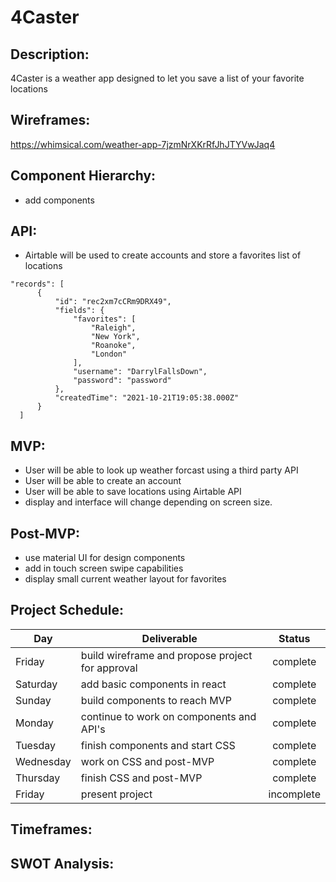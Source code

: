 # 4Caster

## Description:

4Caster is a weather app designed to let you save a list of your favorite locations

## Wireframes:

https://whimsical.com/weather-app-7jzmNrXKrRfJhJTYVwJaq4

## Component Hierarchy:
  - add components

## API:
  - Airtable will be used to create accounts and store a favorites list of locations

  ```
  "records": [
        {
            "id": "rec2xm7cCRm9DRX49",
            "fields": {
                "favorites": [
                    "Raleigh",
                    "New York",
                    "Roanoke",
                    "London"
                ],
                "username": "DarrylFallsDown",
                "password": "password"
            },
            "createdTime": "2021-10-21T19:05:38.000Z"
        }
    ]
  ```

## MVP:
  - User will be able to look up weather forcast using a third party API
  - User will be able to create an account
  - User will be able to save locations using Airtable API
  - display and interface will change depending on screen size. 

## Post-MVP:
  - use material UI for design components
  - add in touch screen swipe capabilities
  - display small current weather layout for favorites

## Project Schedule: 
| Day       | Deliverable                                         |   Status   |
| --------- | --------------------------------------------------- | :--------: |
|Friday     | build wireframe and propose project for approval    |complete|
|Saturday   | add basic components in react                       |complete|
|Sunday     | build components to reach MVP                       |complete|
|Monday     | continue to work on components and API's            |complete|
|Tuesday    | finish components and start CSS                     |complete|
|Wednesday  | work on CSS and post-MVP                            |complete|
|Thursday   | finish CSS and post-MVP                             |complete|
|Friday     | present project                                     |incomplete|

## Timeframes:

## SWOT Analysis: